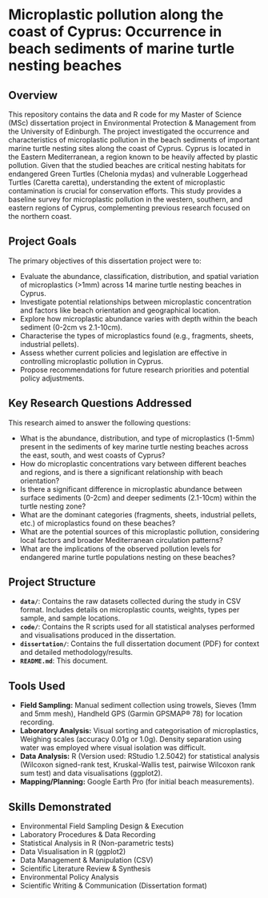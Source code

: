 # Microplastic pollution along the coast of Cyprus: Occurrence in beach sediments of marine turtle nesting beaches

## Overview

This repository contains the data and R code for my Master of Science (MSc) dissertation project in Environmental Protection & Management from the University of Edinburgh. The project investigated the occurrence and characteristics of microplastic pollution in the beach sediments of important marine turtle nesting sites along the coast of Cyprus. Cyprus is located in the Eastern Mediterranean, a region known to be heavily affected by plastic pollution. Given that the studied beaches are critical nesting habitats for endangered Green Turtles (Chelonia mydas) and vulnerable Loggerhead Turtles (Caretta caretta), understanding the extent of microplastic contamination is crucial for conservation efforts. This study provides a baseline survey for microplastic pollution in the western, southern, and eastern regions of Cyprus, complementing previous research focused on the northern coast.

## Project Goals

The primary objectives of this dissertation project were to:

* Evaluate the abundance, classification, distribution, and spatial variation of microplastics (>1mm) across 14 marine turtle nesting beaches in Cyprus.
* Investigate potential relationships between microplastic concentration and factors like beach orientation and geographical location.
* Explore how microplastic abundance varies with depth within the beach sediment (0-2cm vs 2.1-10cm).
* Characterise the types of microplastics found (e.g., fragments, sheets, industrial pellets).
* Assess whether current policies and legislation are effective in controlling microplastic pollution in Cyprus.
* Propose recommendations for future research priorities and potential policy adjustments.

## Key Research Questions Addressed

This research aimed to answer the following questions:

* What is the abundance, distribution, and type of microplastics (1-5mm) present in the sediments of key marine turtle nesting beaches across the east, south, and west coasts of Cyprus? 
* How do microplastic concentrations vary between different beaches and regions, and is there a significant relationship with beach orientation?
* Is there a significant difference in microplastic abundance between surface sediments (0-2cm) and deeper sediments (2.1-10cm) within the turtle nesting zone?
* What are the dominant categories (fragments, sheets, industrial pellets, etc.) of microplastics found on these beaches?
* What are the potential sources of this microplastic pollution, considering local factors and broader Mediterranean circulation patterns? 
* What are the implications of the observed pollution levels for endangered marine turtle populations nesting on these beaches?

## Project Structure

* **`data/`**: Contains the raw datasets collected during the study in CSV format. Includes details on microplastic counts, weights, types per sample, and sample locations.
* **`code/`**: Contains the R scripts used for all statistical analyses performed and visualisations produced in the dissertation.
* **`dissertation/`**: Contains the full dissertation document (PDF) for context and detailed methodology/results.
* **`README.md`**: This document.

## Tools Used

* **Field Sampling:** Manual sediment collection using trowels, Sieves (1mm and 5mm mesh), Handheld GPS (Garmin GPSMAP® 78) for location recording.
* **Laboratory Analysis:** Visual sorting and categorisation of microplastics, Weighing scales (accuracy 0.01g or 1.0g). Density separation using water was employed where visual isolation was difficult.
* **Data Analysis:** R (Version used: RStudio 1.2.5042) for statistical analysis (Wilcoxon signed-rank test, Kruskal-Wallis test, pairwise Wilcoxon rank sum test) and data visualisations (ggplot2).
* **Mapping/Planning:** Google Earth Pro (for initial beach measurements).

## Skills Demonstrated

* Environmental Field Sampling Design & Execution
* Laboratory Procedures & Data Recording
* Statistical Analysis in R (Non-parametric tests)
* Data Visualisation in R (ggplot2)
* Data Management & Manipulation (CSV)
* Scientific Literature Review & Synthesis
* Environmental Policy Analysis
* Scientific Writing & Communication (Dissertation format)
